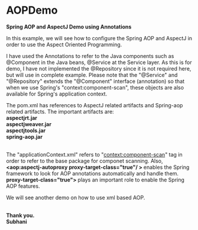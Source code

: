 # AOPDemo
<b> Spring AOP and AspectJ Demo using Annotations </b>

In this example, we will see how to configure the Spring AOP and AspectJ in order to use the Aspect Oriented Programming.
<br>

I have used the Annotations to refer to the Java components such as @Component in the Java beans, @Service at the Service layer.
As this is for demo, I have not implemented the @Repository since it is not required here, but will use in complete example. 
Please note that the "@Service" and "@Repository"  extends the "@Component" interface (annotation) so that when we use 
Spring's "context:component-scan", these objects are also available for Spring's application context.
<br>

The pom.xml has references to AspectJ related artifacts and Spring-aop related artifacts. The important artifacts are: <br> <b>
aspectjrt.jar <br>
aspectjweaver.jar <br>
aspectjtools.jar <br>
spring-aop.jar <br>
</b> <br>

The "applicationContext.xml" refers to "<context:component-scan>" tag in order to refer to the base package for componet scanning.
Also, <b> &lt;aop:aspectj-autoproxy proxy-target-class="true"/ &gt; </b>
enables the Spring framework to look for AOP annotations automatically and handle them. <b> proxy-target-class="true"> </b> plays an important role
to enable the Spring AOP features.
<br>

We will see another demo on how to use xml based AOP. 
<br> <br>

<b> Thank you. <br> 
Subhani</b>
